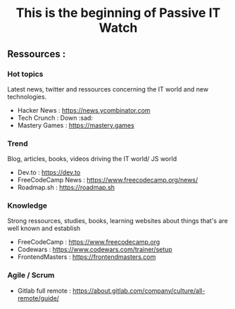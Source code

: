 <h1 align='center'> This is the beginning of Passive IT Watch</h1>

<h2 align='left'>Ressources : </h2>

<h3 align='left'>Hot topics</h3>

<p align='left'>Latest news, twitter and ressources concerning the IT world and new technologies.</p>

* Hacker News : https://news.ycombinator.com
* Tech Crunch : Down :sad:
* Mastery Games : https://mastery.games

<h3 align='left'>Trend</h3>

<p align='left'>Blog, articles, books, videos driving the IT world/ JS world</p>

* Dev.to : https://dev.to 
* FreeCodeCamp News : https://www.freecodecamp.org/news/
* Roadmap.sh : https://roadmap.sh


<h3 align='left'>Knowledge</h3>

<p align='left'>Strong ressources, studies, books, learning websites about things that's are well known and establish</p>

 
* FreeCodeCamp : https://www.freecodecamp.org 
* Codewars : https://www.codewars.com/trainer/setup
* FrontendMasters : https://frontendmasters.com

### Agile / Scrum

* Gitlab full remote : https://about.gitlab.com/company/culture/all-remote/guide/
